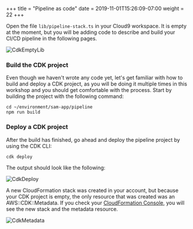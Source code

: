 +++
title = "Pipeline as code"
date = 2019-11-01T15:26:09-07:00
weight = 22
+++

Open the file `lib/pipeline-stack.ts` in your Cloud9 workspace. It is empty at the moment, but you will be adding code to describe and build your CI/CD pipeline in the following pages.

![CdkEmptyLib](/images/chapter4/screenshot-cdk-empty.png)

### Build the CDK project

Even though we haven't wrote any code yet, let's get familiar with how to build and deploy a CDK project, as you will be doing it multiple times in this workshop and you should get comfortable with the process. Start by building the project with the following command: 

```
cd ~/environment/sam-app/pipeline
npm run build
```

### Deploy a CDK project

After the build has finished, go ahead and deploy the pipeline project by using the CDK CLI:

```
cdk deploy
```

The output should look like the following:

![CdkDeploy](/images/chapter4/screenshot-cdk-deploy.png)

A new CloudFormation stack was created in your account, but because your CDK project is empty, the only resource that was created was an AWS::CDK::Metadata. If you check your [CloudFormation Console](https://console.aws.amazon.com/cloudformation/home), you will see the new stack and the metadata resource. 

![CdkMetadata](/images/chapter4/screenshot-cdk-metadata.png)